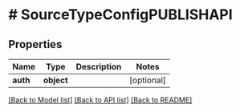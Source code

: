 # # SourceTypeConfigPUBLISHAPI

## Properties

Name | Type | Description | Notes
------------ | ------------- | ------------- | -------------
**auth** | **object** |  | [optional]

[[Back to Model list]](../../README.md#models) [[Back to API list]](../../README.md#endpoints) [[Back to README]](../../README.md)
